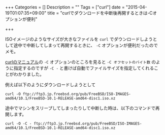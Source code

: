 +++
Categories = []
Description = ""
Tags = ["curl"]
date = "2015-04-19T01:07:35+09:00"
title = "curlでダウンロードを中断後再開するときは-Cオプションが便利"

+++

ISOイメージのようなサイズが大きなファイルを `curl` でダウンロードしようとして途中で中断してしまって再開するときに、 `-C` オプションが便利だったのでメモ。

[curlのマニュアル](http://manpages.ubuntu.com/manpages/trusty/en/man1/curl.1.html)の `-C` オプションのところを見ると `-C オフセットのバイト数` のように指定するのですが `-C -` と書けば自動でファイルサイズを指定してくれることがわかりました。

例えば以下のようにダウンロードしようとして

```
curl -O ftp://ftp3.jp.freebsd.org/pub/FreeBSD/ISO-IMAGES-amd64/10.1/FreeBSD-10.1-RELEASE-amd64-disc1.iso.xz
```

途中でマシンをスリープしてしまったりして中断した時は、以下のコマンドで再開します。

```
curl -O -C - ftp://ftp3.jp.freebsd.org/pub/FreeBSD/ISO-IMAGES-amd64/10.1/FreeBSD-10.1-RELEASE-amd64-disc1.iso.xz
```
